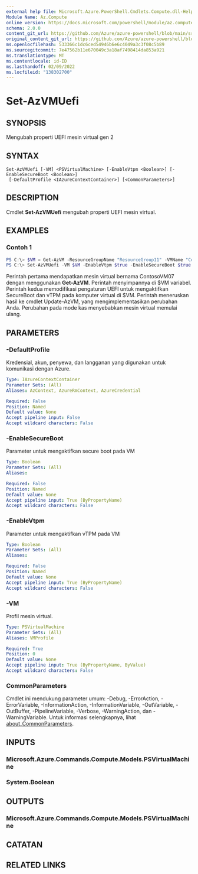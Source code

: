 ```yaml
---
external help file: Microsoft.Azure.PowerShell.Cmdlets.Compute.dll-Help.xml
Module Name: Az.Compute
online version: https://docs.microsoft.com/powershell/module/az.compute/set-azvmuefi
schema: 2.0.0
content_git_url: https://github.com/Azure/azure-powershell/blob/main/src/Compute/Compute/help/Set-AzVMUefi.md
original_content_git_url: https://github.com/Azure/azure-powershell/blob/main/src/Compute/Compute/help/Set-AzVMUefi.md
ms.openlocfilehash: 533366c1dc6ced54946b6e6c4049a3c3f08c5b89
ms.sourcegitcommit: 7e47562b11e670049c3a18af7498414da853a921
ms.translationtype: MT
ms.contentlocale: id-ID
ms.lasthandoff: 02/09/2022
ms.locfileid: "138302700"
---
```

# Set-AzVMUefi

## SYNOPSIS
Mengubah properti UEFI mesin virtual gen 2

## SYNTAX

```
Set-AzVMUefi [-VM] <PSVirtualMachine> [-EnableVtpm <Boolean>] [-EnableSecureBoot <Boolean>]
 [-DefaultProfile <IAzureContextContainer>] [<CommonParameters>]
```

## DESCRIPTION
Cmdlet **Set-AzVMUefi** mengubah properti UEFI mesin virtual.

## EXAMPLES

### Contoh 1
```powershell
PS C:\> $VM = Get-AzVM -ResourceGroupName "ResourceGroup11" -VMName "ContosoVM07"
PS C:\> Set-AzVMUefi -VM $VM -EnableVtpm $true -EnableSecureBoot $true
```

Perintah pertama mendapatkan mesin virtual bernama ContosoVM07 dengan menggunakan **Get-AzVM**.
Perintah menyimpannya di $VM variabel.
Perintah kedua memodifikasi pengaturan UEFI untuk mengaktifkan SecureBoot dan vTPM pada komputer virtual di $VM.
Perintah meneruskan hasil ke cmdlet Update-AzVM, yang mengimplementasikan perubahan Anda.
Perubahan pada mode kas menyebabkan mesin virtual memulai ulang.

## PARAMETERS

### -DefaultProfile
Kredensial, akun, penyewa, dan langganan yang digunakan untuk komunikasi dengan Azure.

```yaml
Type: IAzureContextContainer
Parameter Sets: (All)
Aliases: AzContext, AzureRmContext, AzureCredential

Required: False
Position: Named
Default value: None
Accept pipeline input: False
Accept wildcard characters: False
```

### -EnableSecureBoot
Parameter untuk mengaktifkan secure boot pada VM

```yaml
Type: Boolean
Parameter Sets: (All)
Aliases:

Required: False
Position: Named
Default value: None
Accept pipeline input: True (ByPropertyName)
Accept wildcard characters: False
```

### -EnableVtpm
Parameter untuk mengaktifkan vTPM pada VM

```yaml
Type: Boolean
Parameter Sets: (All)
Aliases:

Required: False
Position: Named
Default value: None
Accept pipeline input: True (ByPropertyName)
Accept wildcard characters: False
```

### -VM
Profil mesin virtual.

```yaml
Type: PSVirtualMachine
Parameter Sets: (All)
Aliases: VMProfile

Required: True
Position: 0
Default value: None
Accept pipeline input: True (ByPropertyName, ByValue)
Accept wildcard characters: False
```

### CommonParameters
Cmdlet ini mendukung parameter umum: -Debug, -ErrorAction, -ErrorVariable, -InformationAction, -InformationVariable, -OutVariable, -OutBuffer, -PipelineVariable, -Verbose, -WarningAction, dan -WarningVariable. Untuk informasi selengkapnya, lihat [about_CommonParameters](http://go.microsoft.com/fwlink/?LinkID=113216).

## INPUTS

### Microsoft.Azure.Commands.Compute.Models.PSVirtualMachine

### System.Boolean

## OUTPUTS

### Microsoft.Azure.Commands.Compute.Models.PSVirtualMachine

## CATATAN

## RELATED LINKS
